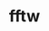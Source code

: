 ---
title: "fftw"
layout: cache
categories: [package, develop]
meta: {"compilers": ["cce@18.0.0", "gcc@10.3.0", "gcc@11.4.0", "gcc@7.3.1", "gcc@9.4.0", "intel-oneapi-compilers@2025.1.0"], "num_specs": 122, "num_specs_by_stack": {"aws-isc": 3, "aws-isc-aarch64": 3, "e4s": 40, "e4s-cray-rhel": 2, "e4s-cray-sles": 1, "e4s-neoverse-v2": 32, "e4s-neoverse_v1": 12, "e4s-oneapi": 6, "e4s-power": 8, "hep": 15, "root": 122}, "oss": ["amzn2", "rhel8", "sle_hpc15", "ubuntu20.04", "ubuntu22.04"], "platforms": ["linux"], "stacks": ["aws-isc", "aws-isc-aarch64", "e4s", "e4s-cray-rhel", "e4s-cray-sles", "e4s-neoverse-v2", "e4s-neoverse_v1", "e4s-oneapi", "e4s-power", "hep", "root"], "targets": ["aarch64", "neoverse_v1", "neoverse_v2", "ppc64le", "x86_64_v3", "x86_64_v4"], "versions": ["3.3.10"]}
spec_details: [{"compiler": "gcc@11.4.0", "hash": "2jxeddzp6fomz53p2aydlitll5b2436p", "os": "ubuntu22.04", "platform": "linux", "size": "-", "stacks": ["e4s-neoverse-v2", "root"], "target": "neoverse_v2", "variants": ["build_system=autotools", "+mpi", "~openmp", "patches:=872cff9", "~pfft_patches", "precision:=double,float", "+shared"], "versions": ["3.3.10"]}, {"compiler": "gcc@11.4.0", "hash": "2zv5vjlwscp5ny3vy755j6k7d3y6dzur", "os": "ubuntu22.04", "platform": "linux", "size": "-", "stacks": ["hep", "root"], "target": "x86_64_v3", "variants": ["build_system=autotools", "+mpi", "~openmp", "patches:=872cff9", "~pfft_patches", "precision:=double,float", "+shared"], "versions": ["3.3.10"]}, {"compiler": "gcc@9.4.0", "hash": "354kcagogs6jegezirzu4cfkkcseag44", "os": "ubuntu20.04", "platform": "linux", "size": "-", "stacks": ["e4s-power", "root"], "target": "ppc64le", "variants": ["build_system=autotools", "+mpi", "~openmp", "patches:=872cff9", "~pfft_patches", "precision:=double,float", "+shared"], "versions": ["3.3.10"]}, {"compiler": "gcc@7.3.1", "hash": "3eggwffbz6vjblyf5fqrbgtqje7aty3b", "os": "amzn2", "platform": "linux", "size": "-", "stacks": ["aws-isc", "root"], "target": "x86_64_v3", "variants": ["build_system=autotools", "+mpi", "~openmp", "patches:=872cff9", "~pfft_patches", "precision:=double,float", "+shared"], "versions": ["3.3.10"]}, {"compiler": "gcc@9.4.0", "hash": "3el5fnd6oizg63jz76xgl6h3qnsicj2y", "os": "ubuntu20.04", "platform": "linux", "size": "-", "stacks": ["e4s-power", "root"], "target": "ppc64le", "variants": ["build_system=autotools", "+mpi", "+openmp", "patches:=872cff9", "~pfft_patches", "precision:=double,float", "+shared"], "versions": ["3.3.10"]}, {"compiler": "gcc@11.4.0", "hash": "3emugi2l3zgdgkknmeiugtzgbrlysjvd", "os": "ubuntu22.04", "platform": "linux", "size": "-", "stacks": ["e4s", "root"], "target": "x86_64_v3", "variants": ["build_system=autotools", "+mpi", "~openmp", "patches:=872cff9", "~pfft_patches", "precision:=double,float", "+shared"], "versions": ["3.3.10"]}, {"compiler": "intel-oneapi-compilers@2025.1.0", "hash": "3futz4rkwv73q52yo5id5pwsmbmbx3sb", "os": "ubuntu22.04", "platform": "linux", "size": "-", "stacks": ["e4s-oneapi", "root"], "target": "x86_64_v3", "variants": ["build_system=autotools", "+mpi", "+openmp", "patches:=872cff9", "~pfft_patches", "precision:=double,float", "+shared"], "versions": ["3.3.10"]}, {"compiler": "gcc@11.4.0", "hash": "3ogqkdnccnuwwiipqfonlkbusypsrns2", "os": "ubuntu22.04", "platform": "linux", "size": "-", "stacks": ["e4s", "root"], "target": "x86_64_v3", "variants": ["build_system=autotools", "+mpi", "+openmp", "patches:=872cff9", "~pfft_patches", "precision:=double,float", "+shared"], "versions": ["3.3.10"]}, {"compiler": "gcc@11.4.0", "hash": "3yjx7lpxftyupoa4q22acqs7yxrphxqo", "os": "ubuntu22.04", "platform": "linux", "size": "-", "stacks": ["e4s", "root"], "target": "x86_64_v3", "variants": ["build_system=autotools", "+mpi", "+openmp", "patches:=872cff9", "~pfft_patches", "precision:=double,float", "+shared"], "versions": ["3.3.10"]}, {"compiler": "gcc@11.4.0", "hash": "4flozvozgeb7s3epmkawjk3w77pbmvnq", "os": "ubuntu22.04", "platform": "linux", "size": "-", "stacks": ["hep", "root"], "target": "x86_64_v3", "variants": ["build_system=autotools", "+mpi", "~openmp", "patches:=872cff9", "~pfft_patches", "precision:=double,float", "+shared"], "versions": ["3.3.10"]}, {"compiler": "gcc@11.4.0", "hash": "4hbg24cmm3naeovxemepdsrr4ghwm24f", "os": "ubuntu22.04", "platform": "linux", "size": "-", "stacks": ["e4s-neoverse-v2", "root"], "target": "neoverse_v2", "variants": ["build_system=autotools", "+mpi", "+openmp", "patches:=872cff9", "~pfft_patches", "precision:=double,float", "+shared"], "versions": ["3.3.10"]}, {"compiler": "gcc@11.4.0", "hash": "4iad5g3dqnpdcybl4iiepsltbxcna2v2", "os": "ubuntu22.04", "platform": "linux", "size": "-", "stacks": ["e4s-neoverse-v2", "root"], "target": "neoverse_v2", "variants": ["build_system=autotools", "+mpi", "+openmp", "patches:=872cff9", "~pfft_patches", "precision:=double,float", "+shared"], "versions": ["3.3.10"]}, {"compiler": "gcc@11.4.0", "hash": "4mosmj7khupaxltkqc5tji64ann4rciu", "os": "ubuntu22.04", "platform": "linux", "size": "-", "stacks": ["hep", "root"], "target": "x86_64_v3", "variants": ["build_system=autotools", "+mpi", "~openmp", "patches:=872cff9", "~pfft_patches", "precision:=double,float", "+shared"], "versions": ["3.3.10"]}, {"compiler": "gcc@11.4.0", "hash": "4nfxrbzxtwr6qexx7bz7bpxjz7ezpbws", "os": "ubuntu22.04", "platform": "linux", "size": "-", "stacks": ["e4s-neoverse_v1", "root"], "target": "neoverse_v1", "variants": ["build_system=autotools", "+mpi", "+openmp", "patches:=872cff9", "~pfft_patches", "precision:=double,float", "+shared"], "versions": ["3.3.10"]}, {"compiler": "gcc@7.3.1", "hash": "4s2zaphg764iivfdz7o3h4na6iuwgltb", "os": "amzn2", "platform": "linux", "size": "-", "stacks": ["aws-isc-aarch64", "root"], "target": "aarch64", "variants": ["build_system=autotools", "+mpi", "~openmp", "patches:=872cff9", "~pfft_patches", "precision:=double,float", "+shared"], "versions": ["3.3.10"]}, {"compiler": "gcc@11.4.0", "hash": "4ujxv6tkb5q6qw7vwrlagu2jngozx7h6", "os": "ubuntu22.04", "platform": "linux", "size": "-", "stacks": ["e4s-neoverse_v1", "root"], "target": "neoverse_v1", "variants": ["build_system=autotools", "+mpi", "~openmp", "patches:=872cff9", "~pfft_patches", "precision:=double,float", "+shared"], "versions": ["3.3.10"]}, {"compiler": "gcc@11.4.0", "hash": "54cr25kuquui4o2b625i22yy236owony", "os": "ubuntu22.04", "platform": "linux", "size": "-", "stacks": ["e4s", "root"], "target": "x86_64_v3", "variants": ["build_system=autotools", "+mpi", "~openmp", "patches:=872cff9", "~pfft_patches", "precision:=double,float", "+shared"], "versions": ["3.3.10"]}, {"compiler": "gcc@11.4.0", "hash": "5fq4bfjtrh5j2qh2dm3l2tkpplwpot5v", "os": "ubuntu22.04", "platform": "linux", "size": "-", "stacks": ["hep", "root"], "target": "x86_64_v3", "variants": ["build_system=autotools", "+mpi", "~openmp", "patches:=872cff9", "~pfft_patches", "precision:=double,float", "+shared"], "versions": ["3.3.10"]}, {"compiler": "gcc@11.4.0", "hash": "5gkdngkcmxgqkbaigtay4wphmeniekim", "os": "ubuntu22.04", "platform": "linux", "size": "-", "stacks": ["e4s-neoverse_v1", "root"], "target": "neoverse_v1", "variants": ["build_system=autotools", "+mpi", "+openmp", "patches:=872cff9", "~pfft_patches", "precision:=double,float", "+shared"], "versions": ["3.3.10"]}, {"compiler": "gcc@11.4.0", "hash": "5myolahqrtqa5zrb55qs2cnkpk46qzbu", "os": "ubuntu22.04", "platform": "linux", "size": "-", "stacks": ["e4s-neoverse-v2", "root"], "target": "neoverse_v2", "variants": ["build_system=autotools", "+mpi", "~openmp", "patches:=872cff9", "~pfft_patches", "precision:=double,float", "+shared"], "versions": ["3.3.10"]}, {"compiler": "gcc@11.4.0", "hash": "5uawffye3xwvpzjge7akqtlr25slyiri", "os": "ubuntu22.04", "platform": "linux", "size": "-", "stacks": ["e4s", "root"], "target": "x86_64_v3", "variants": ["build_system=autotools", "+mpi", "+openmp", "patches:=872cff9", "~pfft_patches", "precision:=double,float", "+shared"], "versions": ["3.3.10"]}, {"compiler": "gcc@11.4.0", "hash": "5wvy73and5bvgv52ku6kgeet3cfkssl5", "os": "ubuntu22.04", "platform": "linux", "size": "-", "stacks": ["e4s", "root"], "target": "x86_64_v3", "variants": ["build_system=autotools", "+mpi", "~openmp", "patches:=872cff9", "~pfft_patches", "precision:=double,float", "+shared"], "versions": ["3.3.10"]}, {"compiler": "gcc@11.4.0", "hash": "665ejl7p3k3peuhzdd36gunck7upl4zi", "os": "ubuntu22.04", "platform": "linux", "size": "-", "stacks": ["e4s", "root"], "target": "x86_64_v3", "variants": ["build_system=autotools", "+mpi", "~openmp", "patches:=872cff9", "~pfft_patches", "precision:=double,float", "+shared"], "versions": ["3.3.10"]}, {"compiler": "gcc@11.4.0", "hash": "6n75njzuthnm2me7yb7zx7omt7pmnv7y", "os": "ubuntu22.04", "platform": "linux", "size": "-", "stacks": ["e4s-neoverse_v1", "root"], "target": "neoverse_v1", "variants": ["build_system=autotools", "+mpi", "+openmp", "patches:=872cff9", "~pfft_patches", "precision:=double,float", "+shared"], "versions": ["3.3.10"]}, {"compiler": "gcc@11.4.0", "hash": "752olclwhmkbzi4rzpfr77aiwz3pi6qp", "os": "ubuntu22.04", "platform": "linux", "size": "-", "stacks": ["e4s", "root"], "target": "x86_64_v3", "variants": ["build_system=autotools", "+mpi", "~openmp", "patches:=872cff9", "~pfft_patches", "precision:=double,float", "+shared"], "versions": ["3.3.10"]}, {"compiler": "gcc@11.4.0", "hash": "7dif7j3gxkj2tnpli7ram7pig3i5f22g", "os": "ubuntu22.04", "platform": "linux", "size": "-", "stacks": ["e4s-neoverse-v2", "root"], "target": "neoverse_v2", "variants": ["build_system=autotools", "+mpi", "+openmp", "patches:=872cff9", "~pfft_patches", "precision:=double,float", "+shared"], "versions": ["3.3.10"]}, {"compiler": "gcc@9.4.0", "hash": "7xq25w347dtwp3djisfa3muv57c7u4db", "os": "ubuntu20.04", "platform": "linux", "size": "-", "stacks": ["e4s-power", "root"], "target": "ppc64le", "variants": ["build_system=autotools", "+mpi", "~openmp", "patches:=872cff9", "~pfft_patches", "precision:=double,float", "+shared"], "versions": ["3.3.10"]}, {"compiler": "gcc@11.4.0", "hash": "assgrslssgdvvuww3v3g6i7ymgrofp33", "os": "ubuntu22.04", "platform": "linux", "size": "-", "stacks": ["e4s-neoverse_v1", "root"], "target": "neoverse_v1", "variants": ["build_system=autotools", "+mpi", "+openmp", "patches:=872cff9", "~pfft_patches", "precision:=double,float", "+shared"], "versions": ["3.3.10"]}, {"compiler": "gcc@11.4.0", "hash": "atdt77hlbqlhlv2rzhhbcaieposfr6tm", "os": "ubuntu22.04", "platform": "linux", "size": "-", "stacks": ["e4s", "root"], "target": "x86_64_v3", "variants": ["build_system=autotools", "+mpi", "+openmp", "patches:=872cff9", "~pfft_patches", "precision:=double,float", "+shared"], "versions": ["3.3.10"]}, {"compiler": "gcc@11.4.0", "hash": "ayeiojf22kv5v45temcklham5klhldry", "os": "ubuntu22.04", "platform": "linux", "size": "-", "stacks": ["e4s-neoverse-v2", "root"], "target": "neoverse_v2", "variants": ["build_system=autotools", "+mpi", "+openmp", "patches:=872cff9", "~pfft_patches", "precision:=double,float", "+shared"], "versions": ["3.3.10"]}, {"compiler": "gcc@11.4.0", "hash": "bgdvwropjy7u573lvvehb6eixetiv7la", "os": "ubuntu22.04", "platform": "linux", "size": "-", "stacks": ["e4s", "root"], "target": "x86_64_v3", "variants": ["build_system=autotools", "+mpi", "+openmp", "patches:=872cff9", "~pfft_patches", "precision:=double,float", "+shared"], "versions": ["3.3.10"]}, {"compiler": "gcc@11.4.0", "hash": "c25rfsogos7xrwfq3zy7fseduwpwe6nk", "os": "ubuntu22.04", "platform": "linux", "size": "-", "stacks": ["e4s-neoverse-v2", "root"], "target": "neoverse_v2", "variants": ["build_system=autotools", "+mpi", "~openmp", "patches:=872cff9", "~pfft_patches", "precision:=double,float", "+shared"], "versions": ["3.3.10"]}, {"compiler": "gcc@11.4.0", "hash": "ckyg6wjcmicd4q73qrqmfojm62ermtsu", "os": "ubuntu22.04", "platform": "linux", "size": "-", "stacks": ["hep", "root"], "target": "x86_64_v3", "variants": ["build_system=autotools", "+mpi", "~openmp", "patches:=872cff9", "~pfft_patches", "precision:=double,float", "+shared"], "versions": ["3.3.10"]}, {"compiler": "gcc@7.3.1", "hash": "clnx73kwm3vhkjh55f4jti4ozyuaie4i", "os": "amzn2", "platform": "linux", "size": "-", "stacks": ["aws-isc-aarch64", "root"], "target": "aarch64", "variants": ["build_system=autotools", "+mpi", "+openmp", "patches:=872cff9", "~pfft_patches", "precision:=double,float", "+shared"], "versions": ["3.3.10"]}, {"compiler": "gcc@11.4.0", "hash": "ctt2o54xnhglrjfuouo5qoorkorsv4wj", "os": "ubuntu22.04", "platform": "linux", "size": "-", "stacks": ["e4s", "root"], "target": "x86_64_v3", "variants": ["build_system=autotools", "+mpi", "~openmp", "patches:=872cff9", "~pfft_patches", "precision:=double,float", "+shared"], "versions": ["3.3.10"]}, {"compiler": "gcc@7.3.1", "hash": "czzraxdx35v7lt5nggeb52dcjo4hmoh4", "os": "amzn2", "platform": "linux", "size": "-", "stacks": ["aws-isc-aarch64", "root"], "target": "aarch64", "variants": ["build_system=autotools", "+mpi", "~openmp", "patches:=872cff9", "~pfft_patches", "precision:=double,float", "+shared"], "versions": ["3.3.10"]}, {"compiler": "gcc@11.4.0", "hash": "do7mmofolbsbyixx3rlik3p2te5mr5xk", "os": "ubuntu22.04", "platform": "linux", "size": "-", "stacks": ["e4s", "root"], "target": "x86_64_v3", "variants": ["build_system=autotools", "+mpi", "+openmp", "patches:=872cff9", "~pfft_patches", "precision:=double,float", "+shared"], "versions": ["3.3.10"]}, {"compiler": "gcc@11.4.0", "hash": "ejoamgjx2mw5j5q43qety5zeb6zvfiae", "os": "ubuntu22.04", "platform": "linux", "size": "-", "stacks": ["e4s", "root"], "target": "x86_64_v3", "variants": ["build_system=autotools", "+mpi", "+openmp", "patches:=872cff9", "~pfft_patches", "precision:=double,float", "+shared"], "versions": ["3.3.10"]}, {"compiler": "gcc@9.4.0", "hash": "et4a5hh5sbedybjkprkou3ghrfcfrglm", "os": "ubuntu20.04", "platform": "linux", "size": "-", "stacks": ["e4s-power", "root"], "target": "ppc64le", "variants": ["build_system=autotools", "+mpi", "+openmp", "patches:=872cff9", "~pfft_patches", "precision:=double,float", "+shared"], "versions": ["3.3.10"]}, {"compiler": "gcc@11.4.0", "hash": "evmsbjxhbnyrongxpweg5uwjcngbdvds", "os": "ubuntu22.04", "platform": "linux", "size": "-", "stacks": ["e4s-neoverse-v2", "root"], "target": "neoverse_v2", "variants": ["build_system=autotools", "+mpi", "+openmp", "patches:=872cff9", "~pfft_patches", "precision:=double,float", "+shared"], "versions": ["3.3.10"]}, {"compiler": "gcc@7.3.1", "hash": "eyhwvoaav5otuq5p7w6kq5qo7nnaggje", "os": "amzn2", "platform": "linux", "size": "-", "stacks": ["aws-isc", "root"], "target": "x86_64_v3", "variants": ["build_system=autotools", "+mpi", "~openmp", "patches:=872cff9", "~pfft_patches", "precision:=double,float", "+shared"], "versions": ["3.3.10"]}, {"compiler": "gcc@11.4.0", "hash": "ezdiojknyvclyuaoybwaix3y73sw6xxj", "os": "ubuntu22.04", "platform": "linux", "size": "-", "stacks": ["e4s", "root"], "target": "x86_64_v3", "variants": ["build_system=autotools", "+mpi", "~openmp", "patches:=872cff9", "~pfft_patches", "precision:=double,float", "+shared"], "versions": ["3.3.10"]}, {"compiler": "gcc@11.4.0", "hash": "fbu56h654xirnte3kkvpgdkpvrn4iwqf", "os": "ubuntu22.04", "platform": "linux", "size": "-", "stacks": ["e4s-neoverse-v2", "root"], "target": "neoverse_v2", "variants": ["build_system=autotools", "+mpi", "+openmp", "patches:=872cff9", "~pfft_patches", "precision:=double,float", "+shared"], "versions": ["3.3.10"]}, {"compiler": "gcc@11.4.0", "hash": "fcekmkf3cdqibfbcbxewfn2g2xifhg3n", "os": "ubuntu22.04", "platform": "linux", "size": "-", "stacks": ["e4s-neoverse_v1", "root"], "target": "neoverse_v1", "variants": ["build_system=autotools", "+mpi", "+openmp", "patches:=872cff9", "~pfft_patches", "precision:=double,float", "+shared"], "versions": ["3.3.10"]}, {"compiler": "gcc@11.4.0", "hash": "fgm6u5bcfvn7w654q5docd64kxbpo3rv", "os": "ubuntu22.04", "platform": "linux", "size": "-", "stacks": ["hep", "root"], "target": "x86_64_v3", "variants": ["build_system=autotools", "+mpi", "~openmp", "patches:=872cff9", "~pfft_patches", "precision:=double,float", "+shared"], "versions": ["3.3.10"]}, {"compiler": "gcc@11.4.0", "hash": "flm2if42xq3vylcepgmlnxhdeefbcin6", "os": "ubuntu22.04", "platform": "linux", "size": "-", "stacks": ["e4s", "root"], "target": "x86_64_v3", "variants": ["build_system=autotools", "+mpi", "~openmp", "patches:=872cff9", "~pfft_patches", "precision:=double,float", "+shared"], "versions": ["3.3.10"]}, {"compiler": "gcc@11.4.0", "hash": "g46z6yhztl3qet255goefaedkfxvjxei", "os": "ubuntu22.04", "platform": "linux", "size": "-", "stacks": ["e4s", "root"], "target": "x86_64_v3", "variants": ["build_system=autotools", "+mpi", "~openmp", "patches:=872cff9", "~pfft_patches", "precision:=double,float", "+shared"], "versions": ["3.3.10"]}, {"compiler": "gcc@9.4.0", "hash": "gdhj654g4rbqfzcfgurnp3qiifivirkt", "os": "ubuntu20.04", "platform": "linux", "size": "-", "stacks": ["e4s-power", "root"], "target": "ppc64le", "variants": ["build_system=autotools", "+mpi", "+openmp", "patches:=872cff9", "~pfft_patches", "precision:=double,float", "+shared"], "versions": ["3.3.10"]}, {"compiler": "gcc@11.4.0", "hash": "gi6mlsdbnglcro2o23fn5dmvt3zgphh4", "os": "ubuntu22.04", "platform": "linux", "size": "-", "stacks": ["e4s", "root"], "target": "x86_64_v3", "variants": ["build_system=autotools", "+mpi", "~openmp", "patches:=872cff9", "~pfft_patches", "precision:=double,float", "+shared"], "versions": ["3.3.10"]}, {"compiler": "intel-oneapi-compilers@2025.1.0", "hash": "gtsg2jfxb55rvhbimibizgpgyel6tqw5", "os": "ubuntu22.04", "platform": "linux", "size": "-", "stacks": ["e4s-oneapi", "root"], "target": "x86_64_v3", "variants": ["build_system=autotools", "+mpi", "~openmp", "patches:=872cff9", "~pfft_patches", "precision:=double,float", "+shared"], "versions": ["3.3.10"]}, {"compiler": "gcc@11.4.0", "hash": "hj2rn7eoedblqisvksbi76jcujqtfiqs", "os": "ubuntu22.04", "platform": "linux", "size": "-", "stacks": ["hep", "root"], "target": "x86_64_v3", "variants": ["build_system=autotools", "+mpi", "~openmp", "patches:=872cff9", "~pfft_patches", "precision:=double,float", "+shared"], "versions": ["3.3.10"]}, {"compiler": "gcc@11.4.0", "hash": "hp7pjrm32qqh7356eh4cobdd22fv5pea", "os": "ubuntu22.04", "platform": "linux", "size": "-", "stacks": ["e4s", "root"], "target": "x86_64_v3", "variants": ["build_system=autotools", "+mpi", "+openmp", "patches:=872cff9", "~pfft_patches", "precision:=double,float", "+shared"], "versions": ["3.3.10"]}, {"compiler": "cce@18.0.0", "hash": "id52op7bi7vqloloahih2awwrpcgf2lq", "os": "rhel8", "platform": "linux", "size": "-", "stacks": ["e4s-cray-rhel", "root"], "target": "x86_64_v3", "variants": ["build_system=autotools", "+mpi", "~openmp", "patches:=872cff9", "~pfft_patches", "precision:=double,float", "+shared"], "versions": ["3.3.10"]}, {"compiler": "gcc@11.4.0", "hash": "irz2bbx6lzvyl63qvijmvdhltaex6uvu", "os": "ubuntu22.04", "platform": "linux", "size": "-", "stacks": ["e4s", "root"], "target": "x86_64_v3", "variants": ["build_system=autotools", "+mpi", "~openmp", "patches:=872cff9", "~pfft_patches", "precision:=double,float", "+shared"], "versions": ["3.3.10"]}, {"compiler": "gcc@11.4.0", "hash": "iu44xt52gfin6r5kjkrcklgnoka46fdi", "os": "ubuntu22.04", "platform": "linux", "size": "-", "stacks": ["e4s", "root"], "target": "x86_64_v3", "variants": ["build_system=autotools", "+mpi", "+openmp", "patches:=872cff9", "~pfft_patches", "precision:=double,float", "+shared"], "versions": ["3.3.10"]}, {"compiler": "gcc@11.4.0", "hash": "ixthv6btvxsqh5djj3qkdynbszajkys3", "os": "ubuntu22.04", "platform": "linux", "size": "-", "stacks": ["e4s", "root"], "target": "x86_64_v3", "variants": ["build_system=autotools", "+mpi", "+openmp", "patches:=872cff9", "~pfft_patches", "precision:=double,float", "+shared"], "versions": ["3.3.10"]}, {"compiler": "gcc@11.4.0", "hash": "izk7d5dg6btp5dw4zkc7hsfjsqgsmmyn", "os": "ubuntu22.04", "platform": "linux", "size": "-", "stacks": ["hep", "root"], "target": "x86_64_v3", "variants": ["build_system=autotools", "+mpi", "~openmp", "patches:=872cff9", "~pfft_patches", "precision:=double,float", "+shared"], "versions": ["3.3.10"]}, {"compiler": "gcc@11.4.0", "hash": "jalpqibmqplnbbjo2rghdwyy4wvep4jc", "os": "ubuntu22.04", "platform": "linux", "size": "-", "stacks": ["hep", "root"], "target": "x86_64_v3", "variants": ["build_system=autotools", "+mpi", "~openmp", "patches:=872cff9", "~pfft_patches", "precision:=double,float", "+shared"], "versions": ["3.3.10"]}, {"compiler": "gcc@11.4.0", "hash": "jbiuuxreh6fumwsogk7q6feqkxmxf3ff", "os": "ubuntu22.04", "platform": "linux", "size": "-", "stacks": ["e4s-neoverse-v2", "root"], "target": "neoverse_v2", "variants": ["build_system=autotools", "+mpi", "+openmp", "patches:=872cff9", "~pfft_patches", "precision:=double,float", "+shared"], "versions": ["3.3.10"]}, {"compiler": "gcc@10.3.0", "hash": "jda6qk7gatejfpsc7cv4j33wh35m7565", "os": "sle_hpc15", "platform": "linux", "size": "-", "stacks": ["e4s-cray-sles", "root"], "target": "x86_64_v4", "variants": ["build_system=autotools", "+mpi", "~openmp", "patches:=872cff9", "~pfft_patches", "precision:=double,float", "+shared"], "versions": ["3.3.10"]}, {"compiler": "intel-oneapi-compilers@2025.1.0", "hash": "jlaxf73nsfe5llc5agk6rk3zsfr5ya3r", "os": "ubuntu22.04", "platform": "linux", "size": "-", "stacks": ["e4s-oneapi", "root"], "target": "x86_64_v3", "variants": ["build_system=autotools", "+mpi", "~openmp", "patches:=872cff9", "~pfft_patches", "precision:=double,float", "+shared"], "versions": ["3.3.10"]}, {"compiler": "gcc@11.4.0", "hash": "juq6zlzwbk5ntnuowtz7cgadd3itk2kw", "os": "ubuntu22.04", "platform": "linux", "size": "-", "stacks": ["e4s-neoverse-v2", "root"], "target": "neoverse_v2", "variants": ["build_system=autotools", "+mpi", "+openmp", "patches:=872cff9", "~pfft_patches", "precision:=double,float", "+shared"], "versions": ["3.3.10"]}, {"compiler": "gcc@7.3.1", "hash": "jw5lt5a22czabeuh46xjd5nn55swctx6", "os": "amzn2", "platform": "linux", "size": "-", "stacks": ["aws-isc", "root"], "target": "x86_64_v3", "variants": ["build_system=autotools", "+mpi", "+openmp", "patches:=872cff9", "~pfft_patches", "precision:=double,float", "+shared"], "versions": ["3.3.10"]}, {"compiler": "gcc@11.4.0", "hash": "jwyxlf7yhgwqljfq4p6q4q2qhiz5d3eh", "os": "ubuntu22.04", "platform": "linux", "size": "-", "stacks": ["e4s-neoverse_v1", "root"], "target": "neoverse_v1", "variants": ["build_system=autotools", "+mpi", "~openmp", "patches:=872cff9", "~pfft_patches", "precision:=double,float", "+shared"], "versions": ["3.3.10"]}, {"compiler": "gcc@11.4.0", "hash": "k5yt7se6zg6giygzhy7wqa3qqw6uvjew", "os": "ubuntu22.04", "platform": "linux", "size": "-", "stacks": ["e4s-neoverse-v2", "root"], "target": "neoverse_v2", "variants": ["build_system=autotools", "+mpi", "~openmp", "patches:=872cff9", "~pfft_patches", "precision:=double,float", "+shared"], "versions": ["3.3.10"]}, {"compiler": "gcc@11.4.0", "hash": "kangldo4tecu4s5ptqmz37cz52w2fopg", "os": "ubuntu22.04", "platform": "linux", "size": "-", "stacks": ["e4s-neoverse-v2", "root"], "target": "neoverse_v2", "variants": ["build_system=autotools", "+mpi", "+openmp", "patches:=872cff9", "~pfft_patches", "precision:=double,float", "+shared"], "versions": ["3.3.10"]}, {"compiler": "gcc@11.4.0", "hash": "kb4s7spgmm5pjxw65qpxdm7uu2vufsip", "os": "ubuntu22.04", "platform": "linux", "size": "-", "stacks": ["e4s", "root"], "target": "x86_64_v3", "variants": ["build_system=autotools", "+mpi", "+openmp", "patches:=872cff9", "~pfft_patches", "precision:=double,float", "+shared"], "versions": ["3.3.10"]}, {"compiler": "gcc@11.4.0", "hash": "krxf7j6dnxjlohzogeuwxbktu5ugc5yi", "os": "ubuntu22.04", "platform": "linux", "size": "-", "stacks": ["hep", "root"], "target": "x86_64_v3", "variants": ["build_system=autotools", "+mpi", "~openmp", "patches:=872cff9", "~pfft_patches", "precision:=double,float", "+shared"], "versions": ["3.3.10"]}, {"compiler": "intel-oneapi-compilers@2025.1.0", "hash": "kxadvekq2jamcaqha3jbvr2g3fuj7n5r", "os": "ubuntu22.04", "platform": "linux", "size": "-", "stacks": ["e4s-oneapi", "root"], "target": "x86_64_v3", "variants": ["build_system=autotools", "+mpi", "+openmp", "patches:=872cff9", "~pfft_patches", "precision:=double,float", "+shared"], "versions": ["3.3.10"]}, {"compiler": "cce@18.0.0", "hash": "kzps5t2qnt2khtpzszxfbpotidnyxn7s", "os": "rhel8", "platform": "linux", "size": "-", "stacks": ["e4s-cray-rhel", "root"], "target": "x86_64_v3", "variants": ["build_system=autotools", "+mpi", "~openmp", "patches:=872cff9", "~pfft_patches", "precision:=double,float", "+shared"], "versions": ["3.3.10"]}, {"compiler": "gcc@11.4.0", "hash": "l6u5yl67ef4vcw63kywi75zrmqg5m265", "os": "ubuntu22.04", "platform": "linux", "size": "-", "stacks": ["e4s-neoverse-v2", "root"], "target": "neoverse_v2", "variants": ["build_system=autotools", "+mpi", "+openmp", "patches:=872cff9", "~pfft_patches", "precision:=double,float", "+shared"], "versions": ["3.3.10"]}, {"compiler": "gcc@11.4.0", "hash": "lxpchu7232wbn7ucozvy6emmkl2xyonw", "os": "ubuntu22.04", "platform": "linux", "size": "-", "stacks": ["hep", "root"], "target": "x86_64_v3", "variants": ["build_system=autotools", "+mpi", "~openmp", "patches:=872cff9", "~pfft_patches", "precision:=double,float", "+shared"], "versions": ["3.3.10"]}, {"compiler": "gcc@11.4.0", "hash": "m5uglmjysoyau7bcobhbufr2viehgdoa", "os": "ubuntu22.04", "platform": "linux", "size": "-", "stacks": ["e4s-neoverse_v1", "root"], "target": "neoverse_v1", "variants": ["build_system=autotools", "+mpi", "+openmp", "patches:=872cff9", "~pfft_patches", "precision:=double,float", "+shared"], "versions": ["3.3.10"]}, {"compiler": "gcc@11.4.0", "hash": "nch4qx5uxd2wjmuhqzucmgsxxqjk3yyq", "os": "ubuntu22.04", "platform": "linux", "size": "-", "stacks": ["e4s", "root"], "target": "x86_64_v3", "variants": ["build_system=autotools", "+mpi", "+openmp", "patches:=872cff9", "~pfft_patches", "precision:=double,float", "+shared"], "versions": ["3.3.10"]}, {"compiler": "gcc@11.4.0", "hash": "nywip6se7ts7uktrhivqrdo64eh53szu", "os": "ubuntu22.04", "platform": "linux", "size": "-", "stacks": ["e4s-neoverse-v2", "root"], "target": "neoverse_v2", "variants": ["build_system=autotools", "+mpi", "~openmp", "patches:=872cff9", "~pfft_patches", "precision:=double,float", "+shared"], "versions": ["3.3.10"]}, {"compiler": "intel-oneapi-compilers@2025.1.0", "hash": "o5hrrkt3gtkbtqgohruhsow4rwtfkaap", "os": "ubuntu22.04", "platform": "linux", "size": "-", "stacks": ["e4s-oneapi", "root"], "target": "x86_64_v3", "variants": ["build_system=autotools", "+mpi", "+openmp", "patches:=872cff9", "~pfft_patches", "precision:=double,float", "+shared"], "versions": ["3.3.10"]}, {"compiler": "gcc@11.4.0", "hash": "ojh46qj6wtzphlx2ixw6op6tagw32cn5", "os": "ubuntu22.04", "platform": "linux", "size": "-", "stacks": ["e4s-neoverse-v2", "root"], "target": "neoverse_v2", "variants": ["build_system=autotools", "+mpi", "+openmp", "patches:=872cff9", "~pfft_patches", "precision:=double,float", "+shared"], "versions": ["3.3.10"]}, {"compiler": "gcc@11.4.0", "hash": "oryxc52y4c5amy267iu5mosfvebo4jwe", "os": "ubuntu22.04", "platform": "linux", "size": "-", "stacks": ["e4s-neoverse-v2", "root"], "target": "neoverse_v2", "variants": ["build_system=autotools", "+mpi", "+openmp", "patches:=872cff9", "~pfft_patches", "precision:=double,float", "+shared"], "versions": ["3.3.10"]}, {"compiler": "gcc@11.4.0", "hash": "oxon4o2cch63c5xkp52swfpphpbn45uk", "os": "ubuntu22.04", "platform": "linux", "size": "-", "stacks": ["e4s", "root"], "target": "x86_64_v3", "variants": ["build_system=autotools", "+mpi", "~openmp", "patches:=872cff9", "~pfft_patches", "precision:=double,float", "+shared"], "versions": ["3.3.10"]}, {"compiler": "gcc@11.4.0", "hash": "pb6q6gunnykqs3jzgmltaryiruh6etrv", "os": "ubuntu22.04", "platform": "linux", "size": "-", "stacks": ["e4s", "root"], "target": "x86_64_v3", "variants": ["build_system=autotools", "+mpi", "~openmp", "patches:=872cff9", "~pfft_patches", "precision:=double,float", "+shared"], "versions": ["3.3.10"]}, {"compiler": "gcc@11.4.0", "hash": "pnbefdiwz2spj6rkcgip4j6rz2np44of", "os": "ubuntu22.04", "platform": "linux", "size": "-", "stacks": ["hep", "root"], "target": "x86_64_v3", "variants": ["build_system=autotools", "+mpi", "~openmp", "patches:=872cff9", "~pfft_patches", "precision:=double,float", "+shared"], "versions": ["3.3.10"]}, {"compiler": "gcc@11.4.0", "hash": "q6owf7isbihwnnnmeqmpql222dr7xced", "os": "ubuntu22.04", "platform": "linux", "size": "-", "stacks": ["e4s-neoverse_v1", "root"], "target": "neoverse_v1", "variants": ["build_system=autotools", "+mpi", "+openmp", "patches:=872cff9", "~pfft_patches", "precision:=double,float", "+shared"], "versions": ["3.3.10"]}, {"compiler": "gcc@11.4.0", "hash": "qifd6sthbrrsmdrma6xu2kxehgzjsv4f", "os": "ubuntu22.04", "platform": "linux", "size": "-", "stacks": ["e4s-neoverse_v1", "root"], "target": "neoverse_v1", "variants": ["build_system=autotools", "+mpi", "+openmp", "patches:=872cff9", "~pfft_patches", "precision:=double,float", "+shared"], "versions": ["3.3.10"]}, {"compiler": "gcc@11.4.0", "hash": "qka3bixlpyovfj7qv6jefg3n5di3sse6", "os": "ubuntu22.04", "platform": "linux", "size": "-", "stacks": ["e4s-neoverse_v1", "root"], "target": "neoverse_v1", "variants": ["build_system=autotools", "+mpi", "~openmp", "patches:=872cff9", "~pfft_patches", "precision:=double,float", "+shared"], "versions": ["3.3.10"]}, {"compiler": "gcc@11.4.0", "hash": "qnl7hyijdkodyy5ojkhagjxjf4pk3djj", "os": "ubuntu22.04", "platform": "linux", "size": "-", "stacks": ["e4s", "root"], "target": "x86_64_v3", "variants": ["build_system=autotools", "+mpi", "~openmp", "patches:=872cff9", "~pfft_patches", "precision:=double,float", "+shared"], "versions": ["3.3.10"]}, {"compiler": "gcc@11.4.0", "hash": "r3xrplgdgmo6pn64d5lvfiuhj6b76vdk", "os": "ubuntu22.04", "platform": "linux", "size": "-", "stacks": ["hep", "root"], "target": "x86_64_v3", "variants": ["build_system=autotools", "+mpi", "~openmp", "patches:=872cff9", "~pfft_patches", "precision:=double,float", "+shared"], "versions": ["3.3.10"]}, {"compiler": "gcc@9.4.0", "hash": "r5rntjfmf5nr4zytgmy4rwku755m22np", "os": "ubuntu20.04", "platform": "linux", "size": "-", "stacks": ["e4s-power", "root"], "target": "ppc64le", "variants": ["build_system=autotools", "+mpi", "+openmp", "patches:=872cff9", "~pfft_patches", "precision:=double,float", "+shared"], "versions": ["3.3.10"]}, {"compiler": "gcc@11.4.0", "hash": "rgmsugqtxf2azr3om4ypjy7ixrjrdwir", "os": "ubuntu22.04", "platform": "linux", "size": "-", "stacks": ["e4s-neoverse-v2", "root"], "target": "neoverse_v2", "variants": ["build_system=autotools", "+mpi", "+openmp", "patches:=872cff9", "~pfft_patches", "precision:=double,float", "+shared"], "versions": ["3.3.10"]}, {"compiler": "gcc@11.4.0", "hash": "rjjrg7p7n4uvx2uu7sd26ibvfwrqdffh", "os": "ubuntu22.04", "platform": "linux", "size": "-", "stacks": ["e4s", "root"], "target": "x86_64_v3", "variants": ["build_system=autotools", "+mpi", "+openmp", "patches:=872cff9", "~pfft_patches", "precision:=double,float", "+shared"], "versions": ["3.3.10"]}, {"compiler": "gcc@11.4.0", "hash": "rmubkh7bbsvt2srriz5qf4wxwbtqagce", "os": "ubuntu22.04", "platform": "linux", "size": "-", "stacks": ["e4s-neoverse-v2", "root"], "target": "neoverse_v2", "variants": ["build_system=autotools", "+mpi", "+openmp", "patches:=872cff9", "~pfft_patches", "precision:=double,float", "+shared"], "versions": ["3.3.10"]}, {"compiler": "gcc@11.4.0", "hash": "rqze5pgagulzz6zhmucbrxggeslmvv7e", "os": "ubuntu22.04", "platform": "linux", "size": "-", "stacks": ["e4s-neoverse-v2", "root"], "target": "neoverse_v2", "variants": ["build_system=autotools", "+mpi", "+openmp", "patches:=872cff9", "~pfft_patches", "precision:=double,float", "+shared"], "versions": ["3.3.10"]}, {"compiler": "gcc@11.4.0", "hash": "rtcwcz5zep34irwsb47ygmizulrc6zko", "os": "ubuntu22.04", "platform": "linux", "size": "-", "stacks": ["e4s-neoverse-v2", "root"], "target": "neoverse_v2", "variants": ["build_system=autotools", "+mpi", "~openmp", "patches:=872cff9", "~pfft_patches", "precision:=double,float", "+shared"], "versions": ["3.3.10"]}, {"compiler": "gcc@11.4.0", "hash": "s2qsjaegep6g2w5or4n644djazvdc3kr", "os": "ubuntu22.04", "platform": "linux", "size": "-", "stacks": ["e4s-neoverse-v2", "root"], "target": "neoverse_v2", "variants": ["build_system=autotools", "+mpi", "~openmp", "patches:=872cff9", "~pfft_patches", "precision:=double,float", "+shared"], "versions": ["3.3.10"]}, {"compiler": "gcc@11.4.0", "hash": "scflgnqnm4zsui767qqyr4rpiqs2sem5", "os": "ubuntu22.04", "platform": "linux", "size": "-", "stacks": ["e4s-neoverse-v2", "root"], "target": "neoverse_v2", "variants": ["build_system=autotools", "+mpi", "+openmp", "patches:=872cff9", "~pfft_patches", "precision:=double,float", "+shared"], "versions": ["3.3.10"]}, {"compiler": "gcc@11.4.0", "hash": "teqofdwcn7kvjyj5so5jk2bgiq5pejok", "os": "ubuntu22.04", "platform": "linux", "size": "-", "stacks": ["e4s-neoverse-v2", "root"], "target": "neoverse_v2", "variants": ["build_system=autotools", "+mpi", "+openmp", "patches:=872cff9", "~pfft_patches", "precision:=double,float", "+shared"], "versions": ["3.3.10"]}, {"compiler": "gcc@11.4.0", "hash": "tetjltda3x7fqimbu5je5f7m64hucug4", "os": "ubuntu22.04", "platform": "linux", "size": "-", "stacks": ["e4s", "root"], "target": "x86_64_v3", "variants": ["build_system=autotools", "+mpi", "+openmp", "patches:=872cff9", "~pfft_patches", "precision:=double,float", "+shared"], "versions": ["3.3.10"]}, {"compiler": "gcc@11.4.0", "hash": "tqamnfs6rojyaksye25ad3gseuo6pe44", "os": "ubuntu22.04", "platform": "linux", "size": "-", "stacks": ["hep", "root"], "target": "x86_64_v3", "variants": ["build_system=autotools", "+mpi", "~openmp", "patches:=872cff9", "~pfft_patches", "precision:=double,float", "+shared"], "versions": ["3.3.10"]}, {"compiler": "gcc@11.4.0", "hash": "tyqr74srzxipff4zrkz3xtnkmuo3cp3w", "os": "ubuntu22.04", "platform": "linux", "size": "-", "stacks": ["e4s-neoverse-v2", "root"], "target": "neoverse_v2", "variants": ["build_system=autotools", "+mpi", "+openmp", "patches:=872cff9", "~pfft_patches", "precision:=double,float", "+shared"], "versions": ["3.3.10"]}, {"compiler": "gcc@11.4.0", "hash": "u2jmhhcqqsasrkluad3hb4mnfq7rh6bd", "os": "ubuntu22.04", "platform": "linux", "size": "-", "stacks": ["e4s", "root"], "target": "x86_64_v3", "variants": ["build_system=autotools", "+mpi", "+openmp", "patches:=872cff9", "~pfft_patches", "precision:=double,float", "+shared"], "versions": ["3.3.10"]}, {"compiler": "gcc@11.4.0", "hash": "u7g2jx5l7w7becahjsl2jgyvsu3g5yr2", "os": "ubuntu22.04", "platform": "linux", "size": "-", "stacks": ["e4s", "root"], "target": "x86_64_v3", "variants": ["build_system=autotools", "+mpi", "+openmp", "patches:=872cff9", "~pfft_patches", "precision:=double,float", "+shared"], "versions": ["3.3.10"]}, {"compiler": "gcc@11.4.0", "hash": "udooomnzh6q7dny2fi7kgazwylcpuamt", "os": "ubuntu22.04", "platform": "linux", "size": "-", "stacks": ["e4s-neoverse-v2", "root"], "target": "neoverse_v2", "variants": ["build_system=autotools", "+mpi", "~openmp", "patches:=872cff9", "~pfft_patches", "precision:=double,float", "+shared"], "versions": ["3.3.10"]}, {"compiler": "gcc@9.4.0", "hash": "un7pjxsk4s4sp7cirli5q76g7s67zqtb", "os": "ubuntu20.04", "platform": "linux", "size": "-", "stacks": ["e4s-power", "root"], "target": "ppc64le", "variants": ["build_system=autotools", "+mpi", "+openmp", "patches:=872cff9", "~pfft_patches", "precision:=double,float", "+shared"], "versions": ["3.3.10"]}, {"compiler": "gcc@11.4.0", "hash": "uwnj6tk7km2rboghb3onnvsp6des7rej", "os": "ubuntu22.04", "platform": "linux", "size": "-", "stacks": ["e4s", "root"], "target": "x86_64_v3", "variants": ["build_system=autotools", "+mpi", "~openmp", "patches:=872cff9", "~pfft_patches", "precision:=double,float", "+shared"], "versions": ["3.3.10"]}, {"compiler": "gcc@11.4.0", "hash": "uzc5cddkavqheqhuli2sgjq3erlbtt2f", "os": "ubuntu22.04", "platform": "linux", "size": "-", "stacks": ["e4s", "root"], "target": "x86_64_v3", "variants": ["build_system=autotools", "+mpi", "+openmp", "patches:=872cff9", "~pfft_patches", "precision:=double,float", "+shared"], "versions": ["3.3.10"]}, {"compiler": "gcc@11.4.0", "hash": "vr7b2lhmia4fjrtmrolxd2t3lxjamowy", "os": "ubuntu22.04", "platform": "linux", "size": "-", "stacks": ["e4s", "root"], "target": "x86_64_v3", "variants": ["build_system=autotools", "+mpi", "~openmp", "patches:=872cff9", "~pfft_patches", "precision:=double,float", "+shared"], "versions": ["3.3.10"]}, {"compiler": "gcc@11.4.0", "hash": "vzcgqnehrwmwtmo65m2mm5aw64q36ioa", "os": "ubuntu22.04", "platform": "linux", "size": "-", "stacks": ["e4s-neoverse_v1", "root"], "target": "neoverse_v1", "variants": ["build_system=autotools", "+mpi", "+openmp", "patches:=872cff9", "~pfft_patches", "precision:=double,float", "+shared"], "versions": ["3.3.10"]}, {"compiler": "gcc@11.4.0", "hash": "w4xys6b7j6ikgqah3uzmhuolgf6l3oka", "os": "ubuntu22.04", "platform": "linux", "size": "-", "stacks": ["e4s", "root"], "target": "x86_64_v3", "variants": ["build_system=autotools", "+mpi", "+openmp", "patches:=872cff9", "~pfft_patches", "precision:=double,float", "+shared"], "versions": ["3.3.10"]}, {"compiler": "gcc@11.4.0", "hash": "wejzlwfrpiyobb2zflj46wdwut2h7zub", "os": "ubuntu22.04", "platform": "linux", "size": "-", "stacks": ["e4s", "root"], "target": "x86_64_v3", "variants": ["build_system=autotools", "+mpi", "+openmp", "patches:=872cff9", "~pfft_patches", "precision:=double,float", "+shared"], "versions": ["3.3.10"]}, {"compiler": "gcc@11.4.0", "hash": "wfuhtpg3gyd6cwgcgzef456tdx6swqd4", "os": "ubuntu22.04", "platform": "linux", "size": "-", "stacks": ["e4s", "root"], "target": "x86_64_v3", "variants": ["build_system=autotools", "+mpi", "+openmp", "patches:=872cff9", "~pfft_patches", "precision:=double,float", "+shared"], "versions": ["3.3.10"]}, {"compiler": "gcc@11.4.0", "hash": "wkshat2hxitv4j33vwwycigo4r5gsbu5", "os": "ubuntu22.04", "platform": "linux", "size": "-", "stacks": ["e4s", "root"], "target": "x86_64_v3", "variants": ["build_system=autotools", "+mpi", "+openmp", "patches:=872cff9", "~pfft_patches", "precision:=double,float", "+shared"], "versions": ["3.3.10"]}, {"compiler": "gcc@11.4.0", "hash": "wlspdicfrvylqryoaqwrq7ayngtlqvkl", "os": "ubuntu22.04", "platform": "linux", "size": "-", "stacks": ["e4s-neoverse-v2", "root"], "target": "neoverse_v2", "variants": ["build_system=autotools", "+mpi", "+openmp", "patches:=872cff9", "~pfft_patches", "precision:=double,float", "+shared"], "versions": ["3.3.10"]}, {"compiler": "gcc@11.4.0", "hash": "wtavvg7xtpamv2ec4ufsbvtaesxu6voc", "os": "ubuntu22.04", "platform": "linux", "size": "-", "stacks": ["e4s-neoverse-v2", "root"], "target": "neoverse_v2", "variants": ["build_system=autotools", "+mpi", "+openmp", "patches:=872cff9", "~pfft_patches", "precision:=double,float", "+shared"], "versions": ["3.3.10"]}, {"compiler": "intel-oneapi-compilers@2025.1.0", "hash": "xotcemadsu43v7ywvmnoz3h6qbq2m2c2", "os": "ubuntu22.04", "platform": "linux", "size": "-", "stacks": ["e4s-oneapi", "root"], "target": "x86_64_v3", "variants": ["build_system=autotools", "+mpi", "~openmp", "patches:=872cff9", "~pfft_patches", "precision:=double,float", "+shared"], "versions": ["3.3.10"]}, {"compiler": "gcc@11.4.0", "hash": "y3go3z3zxuxcbndgnipuqufldvxhywya", "os": "ubuntu22.04", "platform": "linux", "size": "-", "stacks": ["e4s-neoverse-v2", "root"], "target": "neoverse_v2", "variants": ["build_system=autotools", "+mpi", "+openmp", "patches:=872cff9", "~pfft_patches", "precision:=double,float", "+shared"], "versions": ["3.3.10"]}, {"compiler": "gcc@11.4.0", "hash": "ygrgdlbo4ulxthiiythclcp76ce2gnms", "os": "ubuntu22.04", "platform": "linux", "size": "-", "stacks": ["e4s", "root"], "target": "x86_64_v3", "variants": ["build_system=autotools", "+mpi", "+openmp", "patches:=872cff9", "~pfft_patches", "precision:=double,float", "+shared"], "versions": ["3.3.10"]}, {"compiler": "gcc@11.4.0", "hash": "yvulm6vxm4ipzj2sgpj4yb27756btypi", "os": "ubuntu22.04", "platform": "linux", "size": "-", "stacks": ["e4s-neoverse-v2", "root"], "target": "neoverse_v2", "variants": ["build_system=autotools", "+mpi", "+openmp", "patches:=872cff9", "~pfft_patches", "precision:=double,float", "+shared"], "versions": ["3.3.10"]}, {"compiler": "gcc@11.4.0", "hash": "z6yaomyuaikegyubj7lj6r2sldsspqrr", "os": "ubuntu22.04", "platform": "linux", "size": "-", "stacks": ["e4s", "root"], "target": "x86_64_v3", "variants": ["build_system=autotools", "+mpi", "+openmp", "patches:=872cff9", "~pfft_patches", "precision:=double,float", "+shared"], "versions": ["3.3.10"]}, {"compiler": "gcc@11.4.0", "hash": "z7l66dngtth4vt5iapgbb6sc3isgbucg", "os": "ubuntu22.04", "platform": "linux", "size": "-", "stacks": ["hep", "root"], "target": "x86_64_v3", "variants": ["build_system=autotools", "+mpi", "~openmp", "patches:=872cff9", "~pfft_patches", "precision:=double,float", "+shared"], "versions": ["3.3.10"]}, {"compiler": "gcc@11.4.0", "hash": "zlynwkz4alxdbzjb3dgluq6fdscn72eg", "os": "ubuntu22.04", "platform": "linux", "size": "-", "stacks": ["e4s-neoverse-v2", "root"], "target": "neoverse_v2", "variants": ["build_system=autotools", "+mpi", "+openmp", "patches:=872cff9", "~pfft_patches", "precision:=double,float", "+shared"], "versions": ["3.3.10"]}, {"compiler": "gcc@11.4.0", "hash": "zpoaqfdmjuquc4fwfdh3y76xcelm7hls", "os": "ubuntu22.04", "platform": "linux", "size": "-", "stacks": ["e4s", "root"], "target": "x86_64_v3", "variants": ["build_system=autotools", "+mpi", "+openmp", "patches:=872cff9", "~pfft_patches", "precision:=double,float", "+shared"], "versions": ["3.3.10"]}, {"compiler": "gcc@9.4.0", "hash": "zv2ccdk4yfmn2mpg2xwipoaud7qtpmtc", "os": "ubuntu20.04", "platform": "linux", "size": "-", "stacks": ["e4s-power", "root"], "target": "ppc64le", "variants": ["build_system=autotools", "+mpi", "+openmp", "patches:=872cff9", "~pfft_patches", "precision:=double,float", "+shared"], "versions": ["3.3.10"]}, {"compiler": "gcc@11.4.0", "hash": "zyhhvxyoptmjeegnk2ck3a7tkwdmu7wd", "os": "ubuntu22.04", "platform": "linux", "size": "-", "stacks": ["e4s-neoverse-v2", "root"], "target": "neoverse_v2", "variants": ["build_system=autotools", "+mpi", "+openmp", "patches:=872cff9", "~pfft_patches", "precision:=double,float", "+shared"], "versions": ["3.3.10"]}]
---